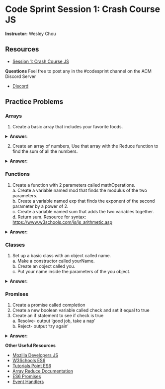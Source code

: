 # Code Sprint Session 1: Crash Course JS
**Instructor:** Wesley Chou

## Resources
- [Session 1: Crash Course JS](https://tinyurl.com/codesprint-s1)

**Questions** Feel free to post any in the #codesprint channel on the ACM Discord Server
- [Discord](https://tinyurl.com/acm-csuf-discord)

## Practice Problems
### Arrays
1. Create a basic array that includes your favorite foods. 
<details>
<summary><b>Answer:</b></summary>
  
```javascript
var foods= [‘Ramen’, ‘Toast’, ‘Fried Rice’, ‘Fries’];
console.log(foods); // similar to cout << foods for c++ or System.out.print(foods) for java

//The console for a web page is similar to a command prompt 
```
</details>

2. Create an array of numbers, Use that array with the Reduce function to find the sum of all the numbers.  
<details>
<summary><b>Answer:</b></summary>

```javascript
const numbers = [ 5, 8, 10, 15, 3];
const add = (accumulator, currentValue) => accumulator + currentValue; 
console.log(numbers.reduce(add)); 
```
</details>

### Functions
1. Create a function with 2 parameters called mathOperations. <br>
a. Create a variable named mod that finds the modulus of the two parameters. <br>
b. Create a variable named exp that finds the exponent of the second parameter by a power of 2. <br>
c. Create a variable named sum that adds the two variables together. <br>
d. Return sum. Resource for syntax: https://www.w3schools.com/js/js_arithmetic.asp
<details>
<summary><b>Answer:</b></summary>

```javascript
function mathOperations (a,b){
   mod= a & b; 
   exp= b ** 2; 
   sum= mod + exp;
   return sum;
}

console.log(mathOperations( 15, 3)); 

// passing values from mathOperations by reference. a holds value of 15, b holds value of 3
```
</details>

### Classes

1. Set up a basic class with an object called name.    
a. Make a constructor called yourName. <br>
b. Create an object called you. <br>
c. Put your name inside the parameters of the you object. 
<details>
<summary><b>Answer:</b></summary>

```javascript
class introduction {
   constructor(yourName) {
      this.name = yourName;
   } 
}
you = new introduction(“Wesley Chou”);
console.log(‘Your name is ’ + you.name); 

```
</details>

### Promises
1. Create a promise called completion 
2. Create a new boolean variable called check and set it equal to true
3. Create an if statement to see if check is true <br>
a. Resolve- output ‘good job, take a nap’ <br>
b. Reject- output ‘try again’ 
<details>
<summary><b>Answer:</b></summary>

```javascript
let completion = new Promise(function(resolve,reject){ // how to set a promise up
   let check = true; //create boolean variable called check
      if(check){   
      resolve('good job, take a nap') //promise fulfilled 
   }
   else{
      reject('try again') //promise not fulfilled
   }
})
```
</details>

**Other Useful Resources** 
- [Mozilla Developers JS](https://developer.mozilla.org/en-US/docs/Web/JavaScript)
- [W3Schools ES6](https://www.w3schools.com/js/js_es6.asp)
- [Tutorials Point ES6](https://www.tutorialspoint.com/es6/es6_promises.htm)
- [Array Reduce Documentation](https://developer.mozilla.org/en-US/docs/Web/JavaScript/Reference/Global_Objects/Array/reduce)
- [ES6 Promises](https://www.tutorialspoint.com/es6/es6_promises.htm) 
- [Event Handlers](https://www.youtube.com/watch?v=7UstS0hsHgI&ab_channel=Avelx) 


